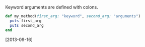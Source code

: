 Keyword arguments are defined with colons.

```ruby
def my_method(first_arg: "keyword", second_arg: "arguments")
  puts first_arg
  puts second_arg
end
```

[2013-09-16]
